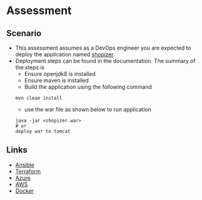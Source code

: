 # Assessment

## Scenario
* This assessment assumes as a DevOps engineer you are expected to deploy the application named [shopizer](https://github.com/shopizer-ecommerce/shopizer).
* Deployment steps can be found in the documentation. The summary of the steps is
    * Ensure openjdk8 is installed
    * Ensure maven is installed
    * Build the application using the following command
    ```
    mvn clean install
    ```
    * use the war file as shown below to run application
    ```
    java -jar <shopizer.war>
    # or
    deploy war to tomcat
    ```

## Links
* [Ansible](./Ansible.md)
* [Terraform](./Terraform.md)
* [Azure](./Azure.md)
* [AWS](./AWS.md)
* [Docker](./Docker.md)
